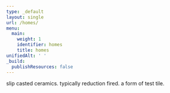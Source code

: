 ```yaml
---
type: _default
layout: single
url: /homes/
menu:
  main:
    weight: 1
    identifier: homes
    title: homes
unifiedAlt: ' '
_build:
  publishResources: false
---
```


slip casted ceramics. typically reduction fired. a form of test tile.
